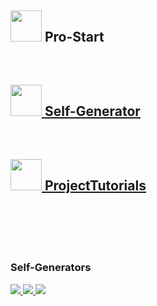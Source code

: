 ## <img src="https://avatars.githubusercontent.com/u/122027723?s=200&v=4" width="50" height="50"/> Pro-Start
<br/>

## [<img src="https://avatars.githubusercontent.com/u/119154961" width="50" height="50"/> Self-Generator](https://github.com/Self-Generator)
<br/>

## [<img src="https://avatars.githubusercontent.com/u/108847584?s=200&v=4" width="50" height="50"/> ProjectTutorials](https://github.com/ProjectTutorials)
<br/>
<br/>
<br/>
<br/>

### Self-Generators

<a href="https://github.com/Self-Generator/google-sheets-api/" target="_blank">
    <img src="https://github-readme-stats.vercel.app/api/pin/?username=Self-Generator&repo=google-sheets-api&bg_color=f8fff5&title_color=005a80&text_color=4d4b49"/>
</a>
<a href="https://github.com/Self-Generator/firebase-crud/" target="_blank">
    <img src="https://github-readme-stats.vercel.app/api/pin/?username=Self-Generator&repo=firebase-crud&bg_color=f8fff5&title_color=005a80&text_color=4d4b49"/>
</a>
<a href="https://github.com/Self-Generator/node-backend/" target="_blank">
    <img src="https://github-readme-stats.vercel.app/api/pin/?username=Self-Generator&repo=node-backend&bg_color=f8fff5&title_color=005a80&text_color=4d4b49"/>
</a>
